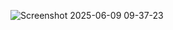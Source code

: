 ![Screenshot 2025-06-09 09-37-23](https://github.com/user-attachments/assets/d0978a88-e816-4b72-949b-45f73965e576)
